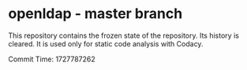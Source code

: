 # openldap - master branch

This repository contains the frozen state of the repository.
Its history is cleared. It is used only for static code
analysis with Codacy.

Commit Time: 1727787262